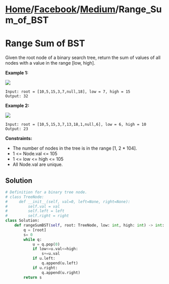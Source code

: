 # [Home](./../..)/[Facebook](./..)/[Medium](./)/Range_Sum_of_BST
<h1>Range Sum of BST</h1>

<p>
Given the root node of a binary search tree, return the sum of values of all nodes with a value in the range [low, high].

</p>

<b>Example 1:</b>

<img src="https://assets.leetcode.com/uploads/2020/11/05/bst1.jpg">

    Input: root = [10,5,15,3,7,null,18], low = 7, high = 15
    Output: 32
    
<b>Example 2:</b>

<img src="https://assets.leetcode.com/uploads/2020/11/05/bst2.jpg">

    Input: root = [10,5,15,3,7,13,18,1,null,6], low = 6, high = 10
    Output: 23
    
<b>Constraints:</b>

- The number of nodes in the tree is in the range [1, 2 * 104].
- 1 <= Node.val <= 105
- 1 <= low <= high <= 105
- All Node.val are unique.

<h2>Solution</h2>

```python
# Definition for a binary tree node.
# class TreeNode:
#     def __init__(self, val=0, left=None, right=None):
#         self.val = val
#         self.left = left
#         self.right = right
class Solution:
    def rangeSumBST(self, root: TreeNode, low: int, high: int) -> int:
        q = [root]
        s= 0
        while q:
            u = q.pop(0)
            if low<=u.val<=high:
                s+=u.val
            if u.left:
                q.append(u.left)
            if u.right:
                q.append(u.right)
        return s
```
